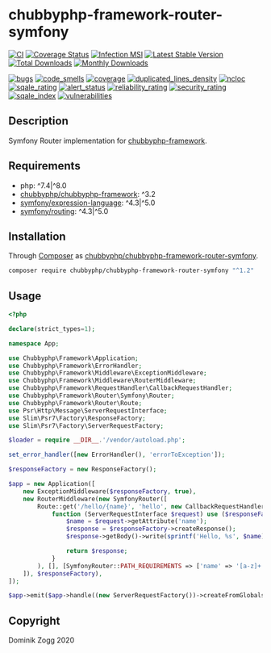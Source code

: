 # chubbyphp-framework-router-symfony


[![CI](https://github.com/chubbyphp/chubbyphp-framework-router-symfony/workflows/CI/badge.svg?branch=master)](https://github.com/chubbyphp/chubbyphp-framework-router-symfony/actions?query=workflow%3ACI)
[![Coverage Status](https://coveralls.io/repos/github/chubbyphp/chubbyphp-framework-router-symfony/badge.svg?branch=master)](https://coveralls.io/github/chubbyphp/chubbyphp-framework-router-symfony?branch=master)
[![Infection MSI](https://badge.stryker-mutator.io/github.com/chubbyphp/chubbyphp-framework-router-symfony/master)](https://dashboard.stryker-mutator.io/reports/github.com/chubbyphp/chubbyphp-framework-router-symfony/master)
[![Latest Stable Version](https://poser.pugx.org/chubbyphp/chubbyphp-framework-router-symfony/v/stable.png)](https://packagist.org/packages/chubbyphp/chubbyphp-framework-router-symfony)
[![Total Downloads](https://poser.pugx.org/chubbyphp/chubbyphp-framework-router-symfony/downloads.png)](https://packagist.org/packages/chubbyphp/chubbyphp-framework-router-symfony)
[![Monthly Downloads](https://poser.pugx.org/chubbyphp/chubbyphp-framework-router-symfony/d/monthly)](https://packagist.org/packages/chubbyphp/chubbyphp-framework-router-symfony)

[![bugs](https://sonarcloud.io/api/project_badges/measure?project=chubbyphp_chubbyphp-framework-router-symfony&metric=bugs)](https://sonarcloud.io/dashboard?id=chubbyphp_chubbyphp-framework-router-symfony)
[![code_smells](https://sonarcloud.io/api/project_badges/measure?project=chubbyphp_chubbyphp-framework-router-symfony&metric=code_smells)](https://sonarcloud.io/dashboard?id=chubbyphp_chubbyphp-framework-router-symfony)
[![coverage](https://sonarcloud.io/api/project_badges/measure?project=chubbyphp_chubbyphp-framework-router-symfony&metric=coverage)](https://sonarcloud.io/dashboard?id=chubbyphp_chubbyphp-framework-router-symfony)
[![duplicated_lines_density](https://sonarcloud.io/api/project_badges/measure?project=chubbyphp_chubbyphp-framework-router-symfony&metric=duplicated_lines_density)](https://sonarcloud.io/dashboard?id=chubbyphp_chubbyphp-framework-router-symfony)
[![ncloc](https://sonarcloud.io/api/project_badges/measure?project=chubbyphp_chubbyphp-framework-router-symfony&metric=ncloc)](https://sonarcloud.io/dashboard?id=chubbyphp_chubbyphp-framework-router-symfony)
[![sqale_rating](https://sonarcloud.io/api/project_badges/measure?project=chubbyphp_chubbyphp-framework-router-symfony&metric=sqale_rating)](https://sonarcloud.io/dashboard?id=chubbyphp_chubbyphp-framework-router-symfony)
[![alert_status](https://sonarcloud.io/api/project_badges/measure?project=chubbyphp_chubbyphp-framework-router-symfony&metric=alert_status)](https://sonarcloud.io/dashboard?id=chubbyphp_chubbyphp-framework-router-symfony)
[![reliability_rating](https://sonarcloud.io/api/project_badges/measure?project=chubbyphp_chubbyphp-framework-router-symfony&metric=reliability_rating)](https://sonarcloud.io/dashboard?id=chubbyphp_chubbyphp-framework-router-symfony)
[![security_rating](https://sonarcloud.io/api/project_badges/measure?project=chubbyphp_chubbyphp-framework-router-symfony&metric=security_rating)](https://sonarcloud.io/dashboard?id=chubbyphp_chubbyphp-framework-router-symfony)
[![sqale_index](https://sonarcloud.io/api/project_badges/measure?project=chubbyphp_chubbyphp-framework-router-symfony&metric=sqale_index)](https://sonarcloud.io/dashboard?id=chubbyphp_chubbyphp-framework-router-symfony)
[![vulnerabilities](https://sonarcloud.io/api/project_badges/measure?project=chubbyphp_chubbyphp-framework-router-symfony&metric=vulnerabilities)](https://sonarcloud.io/dashboard?id=chubbyphp_chubbyphp-framework-router-symfony)

## Description

Symfony Router implementation for [chubbyphp-framework][1].

## Requirements

 * php: ^7.4|^8.0
 * [chubbyphp/chubbyphp-framework][1]: ^3.2
 * [symfony/expression-language][2]: ^4.3|^5.0
 * [symfony/routing][3]: ^4.3|^5.0

## Installation

Through [Composer](http://getcomposer.org) as [chubbyphp/chubbyphp-framework-router-symfony][10].

```bash
composer require chubbyphp/chubbyphp-framework-router-symfony "^1.2"
```

## Usage

```php
<?php

declare(strict_types=1);

namespace App;

use Chubbyphp\Framework\Application;
use Chubbyphp\Framework\ErrorHandler;
use Chubbyphp\Framework\Middleware\ExceptionMiddleware;
use Chubbyphp\Framework\Middleware\RouterMiddleware;
use Chubbyphp\Framework\RequestHandler\CallbackRequestHandler;
use Chubbyphp\Framework\Router\Symfony\Router;
use Chubbyphp\Framework\Router\Route;
use Psr\Http\Message\ServerRequestInterface;
use Slim\Psr7\Factory\ResponseFactory;
use Slim\Psr7\Factory\ServerRequestFactory;

$loader = require __DIR__.'/vendor/autoload.php';

set_error_handler([new ErrorHandler(), 'errorToException']);

$responseFactory = new ResponseFactory();

$app = new Application([
    new ExceptionMiddleware($responseFactory, true),
    new RouterMiddleware(new SymfonyRouter([
        Route::get('/hello/{name}', 'hello', new CallbackRequestHandler(
            function (ServerRequestInterface $request) use ($responseFactory) {
                $name = $request->getAttribute('name');
                $response = $responseFactory->createResponse();
                $response->getBody()->write(sprintf('Hello, %s', $name));

                return $response;
            }
        ), [], [SymfonyRouter::PATH_REQUIREMENTS => ['name' => '[a-z]+']])
    ]), $responseFactory),
]);

$app->emit($app->handle((new ServerRequestFactory())->createFromGlobals()));
```

## Copyright

Dominik Zogg 2020

[1]: https://packagist.org/packages/chubbyphp/chubbyphp-framework
[2]: https://packagist.org/packages/symfony/expression-language
[3]: https://packagist.org/packages/symfony/routing
[10]: https://packagist.org/packages/chubbyphp/chubbyphp-framework-router-symfony
